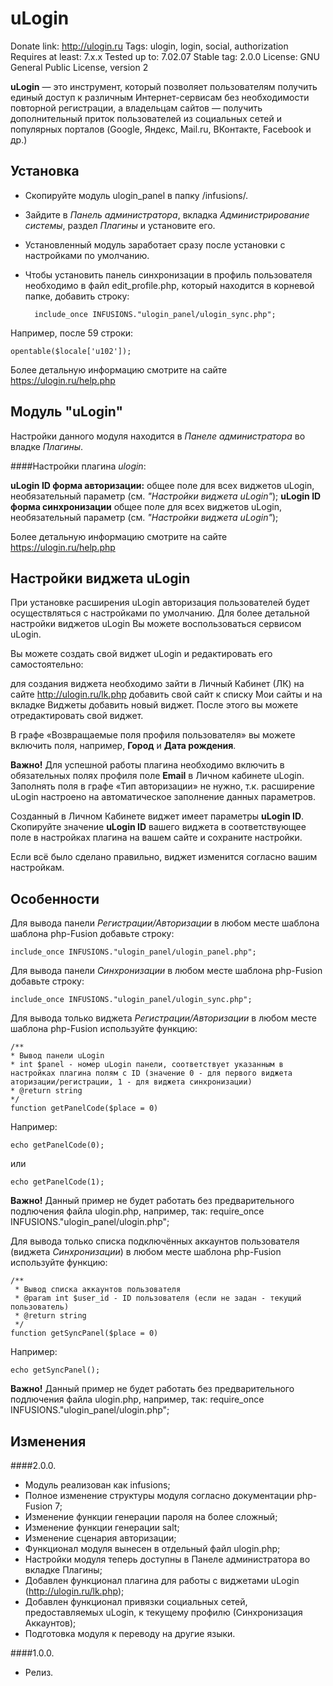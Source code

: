 # uLogin

Donate link: http://ulogin.ru
Tags: ulogin, login, social, authorization
Requires at least: 7.x.x
Tested up to: 7.02.07
Stable tag: 2.0.0
License: GNU General Public License, version 2

**uLogin** — это инструмент, который позволяет пользователям получить единый доступ к различным Интернет-сервисам без необходимости повторной регистрации,
а владельцам сайтов — получить дополнительный приток пользователей из социальных сетей и популярных порталов (Google, Яндекс, Mail.ru, ВКонтакте, Facebook и др.)

## Установка

- Скопируйте модуль ulogin_panel в папку /infusions/.
- Зайдите в *Панель администратора*, вкладка *Администрирование системы*, раздел *Плагины* и установите его.
- Установленный модуль заработает сразу после установки с настройками по умолчанию.
- Чтобы установить панель синхронизации в профиль пользователя необходимо в файл edit_profile.php, который находится в корневой папке, добавить строку:

		include_once INFUSIONS."ulogin_panel/ulogin_sync.php";

Например, после 59 строки:

	opentable($locale['u102']);

Более детальную информацию смотрите на сайте https://ulogin.ru/help.php


## Модуль "uLogin"

Настройки данного модуля находится в *Панеле администратора* во владке *Плагины*.

####Настройки плагина *ulogin*:

**uLogin ID форма авторизации:** общее поле для всех виджетов uLogin, необязательный параметр (см. *"Настройки виджета uLogin"*);
**uLogin ID форма синхронизации** общее поле для всех виджетов uLogin, необязательный параметр (см. *"Настройки виджета uLogin"*);

Более детальную информацию смотрите на сайте https://ulogin.ru/help.php

## Настройки виджета uLogin

При установке расширения uLogin авторизация пользователей будет осуществляться с настройками по умолчанию.
Для более детальной настройки виджетов uLogin Вы можете воспользоваться сервисом uLogin.

Вы можете создать свой виджет uLogin и редактировать его самостоятельно:

для создания виджета необходимо зайти в Личный Кабинет (ЛК) на сайте http://ulogin.ru/lk.php
добавить свой сайт к списку Мои сайты и на вкладке Виджеты добавить новый виджет. После этого вы можете отредактировать свой виджет.

В графе «Возвращаемые поля профиля пользователя» вы можете включить поля, например, **Город** и **Дата рождения**.

**Важно!** Для успешной работы плагина необходимо включить в обязательных полях профиля поле **Еmail** в Личном кабинете uLogin.
Заполнять поля в графе «Тип авторизации» не нужно, т.к. расширение uLogin настроено на автоматическое заполнение данных параметров.

Созданный в Личном Кабинете виджет имеет параметры **uLogin ID**.
Скопируйте значение **uLogin ID** вашего виджета в соответствующее поле в настройках плагина на вашем сайте и сохраните настройки.

Если всё было сделано правильно, виджет изменится согласно вашим настройкам.


## Особенности

Для вывода панели *Регистрации/Авторизации* в любом месте шаблона шаблона php-Fusion добавьте строку:

	include_once INFUSIONS."ulogin_panel/ulogin_panel.php";

Для вывода панели *Синхронизации* в любом месте шаблона php-Fusion добавьте строку:

	include_once INFUSIONS."ulogin_panel/ulogin_sync.php";

Для вывода только виджета *Регистрации/Авторизации* в любом месте шаблона php-Fusion используйте функцию:

    /**
   	* Вывод панели uLogin
    * int $panel - номер uLogin панели, соответствует указанным в настройках плагина полям с ID (значение 0 - для первого виджета аторизации/регистрации, 1 - для виджета синхронизации)
    * @return string
    */
   	function getPanelCode($place = 0)

Например:

	echo getPanelCode(0);
или

	echo getPanelCode(1);

**Важно!** Данный пример не будет работать без предварительного подлючения файла ulogin.php, например, так:
	require_once INFUSIONS."ulogin_panel/ulogin.php";


Для вывода только списка подключённых аккаунтов пользователя (виджета *Синхронизации*) в любом месте шаблона php-Fusion используйте функцию:

	/**
	 * Вывод списка аккаунтов пользователя
	 * @param int $user_id - ID пользователя (если не задан - текущий пользователь)
	 * @return string
	 */
   	function getSyncPanel($place = 0)

Например:

	echo getSyncPanel();

**Важно!** Данный пример не будет работать без предварительного подлючения файла ulogin.php, например, так:
	require_once INFUSIONS."ulogin_panel/ulogin.php";


## Изменения

####2.0.0.
- Модуль реализован как infusions;
- Полное изменение структуры модуля согласно документации php-Fusion 7;
- Изменение функции генерации пароля на более сложный;
- Изменение функции генерации salt;
- Изменение сценария авторизации;
- Функционал модуля вынесен в отдельный файл ulogin.php;
- Настройки модуля теперь доступны в Панеле администратора во вкладке Плагины;
- Добавлен функционал плагина для работы с виджетами uLogin (http://ulogin.ru/lk.php);
- Добавлен функционал привязки социальных сетей, предоставляемых uLogin, к текущему профилю (Синхронизация Аккаунтов);
- Подготовка модуля к переводу на другие языки.

####1.0.0.
- Релиз.

